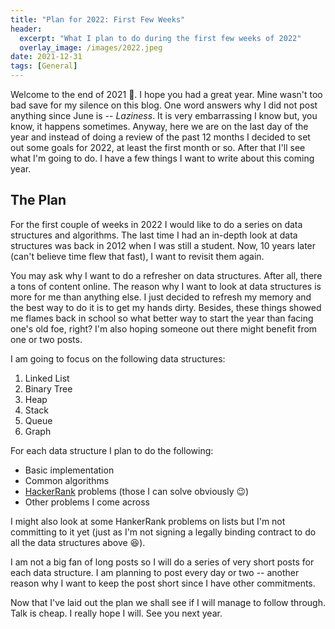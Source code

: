 ```yaml
---
title: "Plan for 2022: First Few Weeks"
header:
  excerpt: "What I plan to do during the first few weeks of 2022"
  overlay_image: /images/2022.jpeg
date: 2021-12-31
tags: [General]
---
```


Welcome to the end of 2021 :tada:. I hope you had a great year. Mine wasn't too bad save for my silence on this blog. One word answers why I did not post anything since June is -- _Laziness_. It is very embarrassing I know but, you know, it happens sometimes. Anyway, here we are on the last day of the year and instead of doing a review of the past 12 months I decided to set out some goals for 2022, at least the first month or so. After that I'll see what I'm going to do. I have a few things I want to write about this coming year.

## The Plan

For the first couple of weeks in 2022 I would like to do a series on data structures and algorithms. The last time I had an in-depth look at data structures was back in 2012 when I was still a student. Now, 10 years later (can't believe time flew that fast), I want to revisit them again.

You may ask why I want to do a refresher on data structures. After all, there a tons of content online. The reason why I want to look at data structures is more for me than anything else. I just decided to refresh my memory and the best way to do it is to get my hands dirty. Besides, these things showed me flames back in school so what better way to start the year than facing one's old foe, right? I'm also hoping someone out there might benefit from one or two posts.

I am going to focus on the following data structures:

1.  Linked List
2.  Binary Tree
3.  Heap
4.  Stack
5.  Queue
6.  Graph

For each data structure I plan to do the following:

- Basic implementation
- Common algorithms
- [HackerRank](https://www.hackerrank.com/) problems (those I can solve obviously :wink:)
- Other problems I come across

I might also look at some HankerRank problems on lists but I'm not committing to it yet (just as I'm not signing a legally binding contract to do all the data structures above :laughing:).

I am not a big fan of long posts so I will do a series of very short posts for each data structure. I am planning to post every day or two -- another reason why I want to keep the post short since I have other commitments.

Now that I've laid out the plan we shall see if I will manage to follow through. Talk is cheap. I really hope I will. See you next year.
